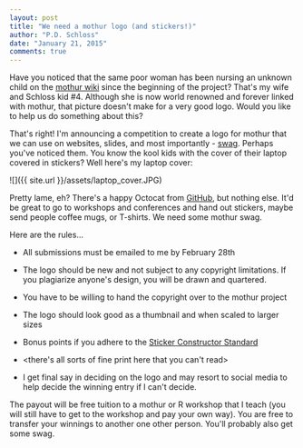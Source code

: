 ```yaml
---
layout: post
title: "We need a mothur logo (and stickers!)"
author: "P.D. Schloss"
date: "January 21, 2015"
comments: true
---
```


Have you noticed that the same poor woman has been nursing an unknown child on
the [mothur wiki](www.mothur.org/wiki) since the beginning of the project?
That's my wife and Schloss kid #4. Although she is now world renowned and
forever linked with mothur, that picture doesn't make for a very good logo.
Would you like to help us do something about this?

That's right! I'm announcing a competition to create a logo for mothur that we
can use on websites, slides, and most importantly - [swag](http://en.wikipedia.org/wiki/Promotional_merchandise).
Perhaps you've noticed them. You know the kool kids with the cover of their
laptop covered in stickers? Well here's my laptop cover:

![]({{ site.url }}/assets/laptop_cover.JPG)

Pretty lame, eh? There's a happy Octocat from [GitHub](http://www.github.com),
but nothing else. It'd be great to go to workshops and conferences and hand out
stickers, maybe send people coffee mugs, or T-shirts. We need some mothur swag.

Here are the rules...

* All submissions must be emailed to me by February 28th

* The logo should be new and not subject to any copyright limitations. If you
plagiarize anyone's design, you will be drawn and quartered.

* You have to be willing to hand the copyright over to the mothur project

* The logo should look good as a thumbnail and when scaled to larger sizes

* Bonus points if you adhere to the [Sticker Constructor Standard](http://terinjokes.github.io/StickerConstructorSpec/)

* <there's all sorts of fine print here that you can't read>

* I get final say in deciding on the logo and may resort to social media to help
decide the winning entry if I can't decide.



The payout will be free tuition to a mothur or R workshop that I teach (you will
still have to get to the workshop and pay your own way). You are free to
transfer your winnings to another one other person. You'll probably also get
some swag.

